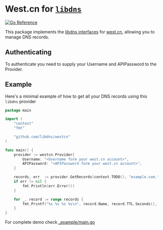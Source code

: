West.cn for [`libdns`](https://github.com/libdns/libdns)
=======================

[![Go Reference](https://pkg.go.dev/badge/test.svg)](https://pkg.go.dev/github.com/libdns/westcn)

This package implements the [libdns interfaces](https://github.com/libdns/libdns) for [west.cn](https://west.cn), allowing you to manage DNS records.

## Authenticating

To authenticate you need to supply your Username and APIPassword to the Provider.

## Example

Here's a minimal example of how to get all your DNS records using this `libdns` provider

```go
package main

import (
	"context"
	"fmt"

	"github.com/libdns/westcn"
)

func main() {
	provider := westcn.Provider{
		Username: "<Username form your west.cn account>",
		APIPassword: "<APIPassword form your west.cn account>",
	}

	records, err  := provider.GetRecords(context.TODO(), "example.com.")
	if err != nil {
		fmt.Println(err.Error())
	}

	for _, record := range records {
		fmt.Printf("%s %v %s %s\n", record.Name, record.TTL.Seconds(), record.Type, record.Value)
	}
}
```

For complete demo check [_example/main.go](_example/main.go)
